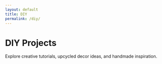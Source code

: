 ```yaml
---
layout: default
title: DIY
permalink: /diy/
---
```


# DIY Projects

Explore creative tutorials, upcycled decor ideas, and handmade inspiration.
